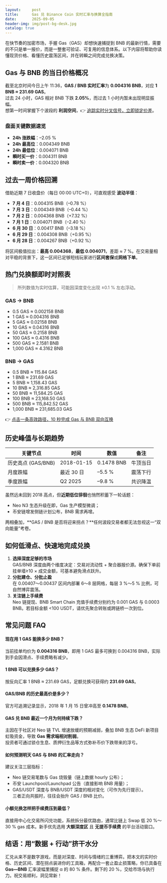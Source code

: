 ```yaml
---
layout:     post
title:      Gas 兑 Binance Coin 实时汇率与换算全指南
date:       2025-09-05
header-img: img/post-bg-desk.jpg
catalog: true
---
```


在快节奏的加密市场，手握 Gas（GAS）却想快速捕捉到 BNB 的最新行情，需要的不只是单一报价，而是一整套可验证、可复用的信息体系。以下内容将帮助你读懂现货价格、看懂历史震荡区间，并在转瞬之间完成兑换决策。

## Gas 与 BNB 的当日价格概况

截至北京时间今日上午 11:36，**GAS / BNB 实时汇率**为 **0.004316 BNB**，对应 **1 BNB ≈ 231.69 GAS**。  
过去 24 小时，GAS 相对 BNB 下跌 **2.05%**，而过去 1 小时内暂未出现明显振幅。  
想第一时间掌握下个波段的 **利润空间**，👉 [追踪实时分叉信号，立即锁定价差](https://okxdog.com/)。

### 盘面关键数据速览
- **24h 涨跌幅**：–2.05 %  
- **24h 最高位**：0.004349 BNB  
- **24h 最低位**：0.004071 BNB  
- **瞬时买一价**：0.004311 BNB  
- **瞬时卖一价**：0.004320 BNB  

## 过去一周价格回溯

借助近期 7 日收盘价（每日 00:00 UTC+0），可直观感受 **波动半径**：

- **7 月 4 日**：0.004315 BNB（–0.78 %）  
- **7 月 3 日**：0.004349 BNB（–0.44 %）  
- **7 月 2 日**：0.004368 BNB（+7.32 %）  
- **7 月 1 日**：0.004071 BNB（–2.40 %）  
- **6 月 30 日**：0.00417 BNB（–3.18 %）  
- **6 月 29 日**：0.004308 BNB（+0.95 %）  
- **6 月 28 日**：0.004267 BNB（+0.92 %）

将区间极值拉出：**最高 0.004368**，**最低 0.004071**，差距 ≈ 7 %。在交易量相对平稳的背景下，这一区间已足够短线玩家进行**区间套保**或**网格下单**。

## 热门兑换额即时对照表

> 所列数值为实时估算，可能因深度变化出现 ±0.1 % 左右浮动。

### GAS → BNB
- 0.5 GAS ≈ 0.002158 BNB  
- 1 GAS ≈ 0.004316 BNB  
- 5 GAS ≈ 0.02158 BNB  
- 10 GAS ≈ 0.04316 BNB  
- 50 GAS ≈ 0.2158 BNB  
- 100 GAS ≈ 0.4316 BNB  
- 500 GAS ≈ 2.1581 BNB  
- 1,000 GAS ≈ 4.3162 BNB  

### BNB → GAS
- 0.5 BNB ≈ 115.84 GAS  
- 1 BNB ≈ 231.69 GAS  
- 5 BNB ≈ 1,158.43 GAS  
- 10 BNB ≈ 2,316.85 GAS  
- 50 BNB ≈ 11,584.25 GAS  
- 100 BNB ≈ 23,168.50 GAS  
- 500 BNB ≈ 115,842.52 GAS  
- 1,000 BNB ≈ 231,685.03 GAS  

👉 [点击一条高效路径，10 秒完成 Gas 与 BNB 双向互换](https://okxdog.com/)

## 历史峰值与长期趋势

| 关键节点 | 时间 | 数值 | 备注 |
| --- | --- | --- | --- |
| 历史高点 (GAS/BNB) | 2018-01-15 | 0.1478 BNB | 牛顶当日 |
| 月度跌幅 | 最近 30 日 | –5.5 % | 震荡下行 |
| 季度跌幅 | Q2 2025 | –9.8 % | 共识降温 |

虽然远未回到 2018 高点，但**近期低位徘徊**也悄然积蓄下一轮话题：  
- Neo N3 生态升级在即，Gas 生产模型微调；  
- 币安链增发侧链计划公布，BNB 需求再增。  

两相叠加，**GAS / BNB 是否将迎来拐点？**任何波段交易者都无法忽视这一“双向能量”考卷。

## 如何低滑点、快速地完成兑换

1. **选择深度足够的市场**  
   GAS/BNB 深度由两个维度决定：交易对流动性 + 聚合器报价源。确保下单前挂单墙≥10 × 成交金额，可基本避免滑点跃升。
2. **分批建仓、分批止盈**  
   在 0.00407～0.00437 区间内部署 6～8 层网格，每层 3 %～5 % 比例，可自然博弈震荡。
3. **关注链上手续费**  
   Neo 链提现、BNB Smart Chain 充值手续费分别约为 0.001 GAS 与 0.0003 BNB。若目标金额 <100 USDT，请优先聚合转账或跨链桥一次到位。

## 常见问题 FAQ

#### 现在用 1 GAS 能换多少 BNB？  
当前挂单均价为 **0.004316 BNB**，即用 1 GAS 最多可换到 0.004316 BNB，实际到手会因滑点、手续费略有减少。

#### 1 BNB 可以兑换多少 GAS？  
按反向汇率 1 BNB ≈ 231.69 GAS，足额兑换可获得约 **231.69 GAS**。

#### GAS/BNB 的历史最高价是多少？  
官方可追溯记录显示，2018 年 1 月 15 日曾冲高至 **0.1478 BNB**。

#### GAS 兑 BNB 最近一个月为何持续下跌？  
主因在于社区对 Neo 链 TVL 增速放缓的预期减弱，叠加 BNB 生态 DeFi 新项目虹吸资金，导致 **Gas 需求端相对削弱**。  
投资者可通过锁仓生息、质押衍生品等方式弥补币价下跌带来的浮亏。

#### 如何预测明天 GAS 与 BNB 的汇率走向？  
建议关注三层指标：  
- Neo 链交易笔数与 Gas 烧毁量（链上数据 hourly 公布）；  
- 币安 Launchpool/Launchpad 公告（直接影响 BNB 用量）；  
- GAS/USDT 深度与 BNB/USDT 深度的相对变化（可作为先行提示）。  
三者正向共振时，往往会抬升 GAS / BNB 比价。

#### 小额兑换怎样把手续费压到最低？  
直接用中心化交易所闪兑功能，系统拆分最优路由，通常比链上 Swap 低 20 %～30 % gas 成本。新手优先选用 **大额深度区** 且 **无提币手续费** 的平台活动窗口。

## 结语：用“数据 + 行动”挤干水分

汇兑从来不是数字游戏，而是对深度、时间与情绪的三重博弈。把本文的实时价格、历史区间、潜在拐点装进你的工具箱，再配合一套止盈止损策略，你已具备在 **Gas—BNB** 汇率波幅里捕捉 α 的 80 % 条件。剩下的 20 %，交给市场与执行力。祝交易顺利，洞见常新！